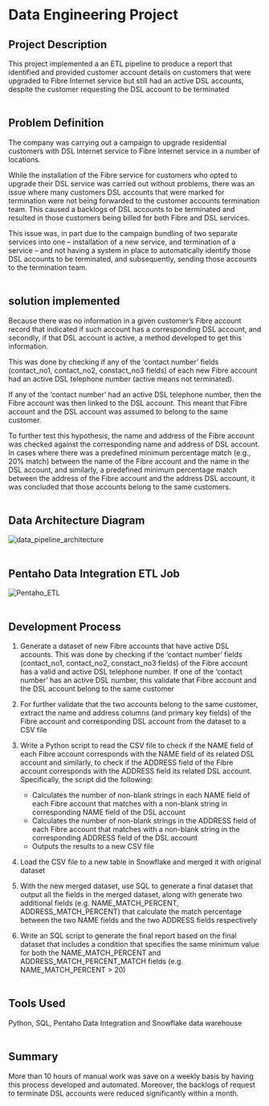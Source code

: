 # Data Engineering Project
## Project Description
This project implemented a an ETL pipeline to produce a report that identified and provided customer account details on customers that were upgraded to Fibre Internet service but still had an active DSL accounts, despite the customer requesting the DSL account to be terminated
<br></br>

## Problem Definition
The company was carrying out a campaign to upgrade residential customers with DSL Internet service to Fibre Internet service in a number of locations. 

While the installation of the Fibre service for customers who opted to upgrade their DSL service was carried out without problems, there was an issue where many customers DSL accounts that were marked for termination were not being forwarded to the customer accounts termination team. This caused a backlogs of DSL accounts to be terminated and resulted in those customers being billed for both Fibre and DSL services.

This issue was, in part due to the campaign bundling of two separate services into one – installation of a new service, and termination of a service – and not having a system in place to automatically identify those DSL accounts to be terminated, and subsequently, sending those accounts to the termination team.
<br></br>


## solution implemented
Because there was no information in a given customer’s Fibre account record that indicated if such account has a corresponding DSL account, and secondly, if that DSL account is active, a method developed to get this information.

This was done by checking if any of the ‘contact number’ fields (contact_no1, contact_no2, constact_no3 fields) of each new Fibre account had an active DSL telephone number (active means not terminated). 

If any of the ‘contact number’ had an active DSL telephone number, then the Fibre account was then linked to the DSL account. This meant that Fibre account and the DSL account was assumed to belong to the same customer.

To further test this hypothesis, the name and address of the Fibre account was checked against the corresponding name and address of DSL account. In cases where there was a predefined minimum percentage match (e.g., 20% match) between the name of the Fibre account and the name in the DSL account, and similarly, a predefined minimum percentage match between the address of the Fibre account and the address DSL account, it was concluded that those accounts belong to the same customers.
<br></br>


## Data Architecture Diagram
![data_pipeline_architecture](https://github.com/shwcl/ETL-pipeline_DSL-customer-accounts/assets/52106536/89b8816e-f3c1-42ed-b1ac-962a9bf6dd97)
<br></br>


## Pentaho Data Integration ETL Job
![Pentaho_ETL](https://github.com/shwcl/ETL-pipeline_DSL-customer-accounts/assets/52106536/7a1159b4-fd95-41b0-b83f-e78083c69a41)
<br></br>


## Development Process
1. Generate a dataset of new Fibre accounts that have active DSL accounts. This was done by checking if the ‘contact number’ fields (contact_no1, contact_no2, constact_no3 fields) of the Fibre account has a valid and active DSL telephone number. If one of the ‘contact number’ has an active DSL number, this validate that Fibre account and the DSL account belong to the same customer

2. For further validate that the two accounts belong to the same customer, extract the name and address columns (and primary key fields) of the Fibre account and corresponding DSL account from the dataset to a CSV file 

3. Write a Python script to read the CSV file to check if the NAME field of each Fibre account corresponds with the NAME field of its related DSL account and similarly, to check if the ADDRESS field of the Fibre account corresponds with the ADDRESS field its related DSL account. Specifically, the script did the following:
    - Calculates the number of non-blank strings in each NAME field of each Fibre account that matches with a non-blank string in corresponding NAME field of the DSL account</li>
    - Calculates the number of non-blank strings in the ADDRESS field of each Fibre account that matches with a non-blank string in the corresponding ADDRESS field of the DSL account </li>
    - Outputs the results to a new CSV file </li>


4. Load the CSV file to a new table in Snowflake and merged it with original dataset 

5. With the new merged dataset, use SQL to generate a final dataset that output all the fields in the merged dataset, along with generate two additional fields (e.g. NAME_MATCH_PERCENT, ADDRESS_MATCH_PERCENT) that calculate the match percentage between the two NAME fields and the two ADDRESS fields respectively

6. Write an SQL script to generate the final report based on the final dataset that includes a condition that specifies the same minimum value for both the NAME_MATCH_PERCENT and ADDRESS_MATCH_PERCENT_MATCH fields (e.g. NAME_MATCH_PERCENT > 20)
<br> </br>


## Tools Used
Python, SQL, Pentaho Data Integration and Snowflake data warehouse
<br></br>


## Summary
More than 10 hours of manual work was save on a weekly basis by having this process developed and automated. Moreover, the backlogs of request to terminate DSL accounts were reduced significantly within a month.

